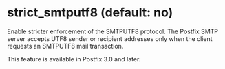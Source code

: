 # strict_smtputf8 (default: no)
 Enable stricter enforcement of the SMTPUTF8 protocol. The Postfix
SMTP server accepts UTF8 sender or recipient addresses only when
the client requests an SMTPUTF8 mail transaction. 


 This feature is available in Postfix 3.0 and later. 


